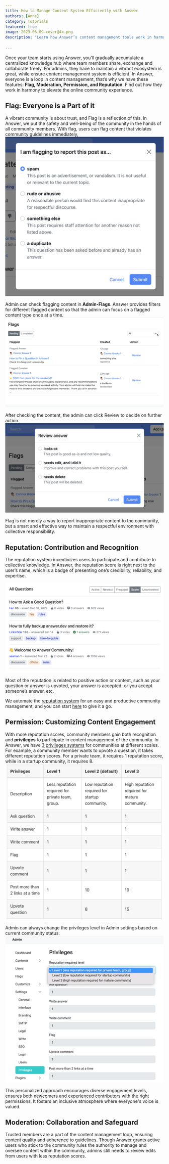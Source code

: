 ```yaml
---
title: How to Manage Content System Efficiently with Answer 
authors: [Anne]
category: Tutorials
featured: true
image: 2023-08-09-cover@4x.png
description: "Learn how Answer’s content management tools work in harmony to keep your community organized and vibrant."

---
```

Once your team starts using Answer, you’ll gradually accumulate a centralized knowledge hub where team members share, exchange and collaborate freely. For admins, they have to maintain a vibrant ecosystem is great, while ensure content management system is efficient. In Answer, everyone is a loop in content management, that’s why we have these features: **Flag, Moderation, Permission, and Reputation**. Find out how they work in harmony to elevate the online community experience.

## Flag: Everyone is a Part of it
A vibrant community is about trust, and Flag is a reflection of this. In Answer, we put the safety and well-being of the community in the hands of all community members. With flag, users can flag content that violates community guidelines immediately, 
![User Can Flag a Post in Answer](user-flag.png)

Admin can check flagging content in **Admin-Flags**. Answer provides filters for different flagged content so that the admin can focus on a flagged content type once at a time. 
![Admin can Deal with Flagged Content Easily in Answer](admin-flags.gif)

After checking the content, the admin can click Review to decide on further action.
![Admin Can Review and Proceed Next Steps in Answer](admin-review.png)

Flag is not merely a way to report inappropriate content to the community, but a smart and effective way to maintain a respectful environment with collective responsibility. 

## Reputation: Contribution and Recognition
The reputation system incentivizes users to participate and contribute to collective knowledge. In Answer, the reputation score is right next to the user’s name, which is a badge of presenting one’s credibility, reliability, and expertise. 

[![The Reputation Socre is Shown Next to the ](user-reputation.png)](https://answer.dev/docs/recipes/contents/permission)

Most of the reputation is related to positive action or content, such as your question or answer is upvoted, your answer is accepted, or you accept someone’s answer, etc.

We automate the [reputation system](https://answer.dev/docs/recipes/contents/reputation) for an easy and productive community management, and you can start [here](https://answer.dev/docs/installation) to give it a go. 

## Permission: Customizing Content Engagement 
With more reputation scores, community members gain both recognition and **privileges** to participate in content management of the community. In Answer, we have [3 privileges systems](https://answer.dev/docs/recipes/contents/permission) for communities at different scales. For example, a community member wants to upvote a question, it takes different reputation scores. For a private team, it requires 1 reputation score, while in a startup community, it requires 8. 
[![Answer Sets Rules for Privilege at Different Levels](permission2.png)](https://answer.dev/docs/recipes/contents/permission)

Admin can always change the privileges level in Admin settings based on current community status. 
[![Admin Can Change Privileges Level in Answer](admin%20setting%20permission.png)](https://answer.dev/docs/recipes/contents/permission)

This personalized approach encourages diverse engagement levels, ensures both newcomers and experienced contributors with the right permissions. It fosters an inclusive atmosphere where everyone's voice is valued.

## Moderation: Collaboration and Safeguard
Trusted members are a part of the content management loop, ensuring content quality and adherence to guidelines. Though Answer grants active users who stick to the community rules the authority to manage and oversee content within the community, admins still needs to review edits from users with less reputation scores.

